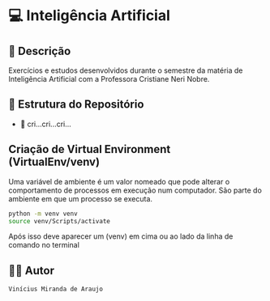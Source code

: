 # 💻 Inteligência Artificial

## 📃 Descrição

Exercícios e estudos desenvolvidos durante o semestre da matéria de Inteligência Artificial com a Professora Cristiane 
Neri Nobre.

## 📑 Estrutura do Repositório

- 🦗 cri...cri...cri...

## Criação de Virtual Environment (VirtualEnv/venv)

Uma variável de ambiente é um valor nomeado que pode alterar o comportamento de processos em execução num computador. São parte do ambiente em que um processo se executa.

```bash
python -m venv venv
source venv/Scripts/activate
```

Após isso deve aparecer um (venv) em cima ou ao lado da linha de comando no terminal

## 👨‍💻 Autor

`Vinícius Miranda de Araujo`